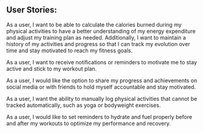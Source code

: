 ## User Stories:

As a user, I want to be able to calculate the calories burned during my physical activities to have a better understanding of my energy expenditure and adjust my training plan as needed. Additionally, I want to maintain a history of my activities and progress so that I can track my evolution over time and stay motivated to reach my fitness goals.

As a user, I want to receive notifications or reminders to motivate me to stay active and stick to my workout plan.

As a user, I would like the option to share my progress and achievements on social media or with friends to hold myself accountable and stay motivated.

As a user, I want the ability to manually log physical activities that cannot be tracked automatically, such as yoga or bodyweight exercises.

As a user, I would like to set reminders to hydrate and fuel properly before and after my workouts to optimize my performance and recovery.
